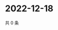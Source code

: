 # 2022-12-18

共 0 条

<!-- BEGIN WEIBO -->
<!-- 最后更新时间 Sun Dec 18 2022 06:00:39 GMT+0800 (China Standard Time) -->

<!-- END WEIBO -->
